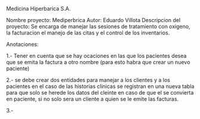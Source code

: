 Medicina Hiperbarica S.A.

Nombre proyecto: Mediperbrica
Autor: Eduardo Villota
Descripcion del proyecto: Se encarga de manejar las sesiones de tratamiento con oxigeno, la facturacion el manejo de las citas y el control de los inventarios.

Anotaciones:

1.- Tener en cuenta que se hay ocaciones en las que los pacientes desea que se emita la factura a otro nombre (para esto habra que crear un nuevo paciente)

2.- se debe crear dos entidades para manejar a los clientes y a los pacientes en el caso de las historias clinicas se registran en una nueva tabla para que solo se herede los datos del cleinte en caso de que el se convierta en paciente, si no solo sera un cliente a quien se le emite las facturas.

3.- 

